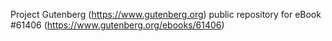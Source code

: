 Project Gutenberg (https://www.gutenberg.org) public repository for eBook #61406 (https://www.gutenberg.org/ebooks/61406)
